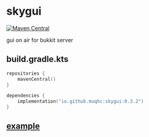 # skygui

[![Maven Central](https://img.shields.io/maven-central/v/io.github.muqhc/skygui.svg?label=Maven%20Central)](https://search.maven.org/search?q=g:%22io.github.muqhc%22%20AND%20a:%22skygui%22)

gui on air for bukkit server

## build.gradle.kts

```kotlin
repositories {
    mavenCentral()
}

dependencies {
    implementation("io.github.muqhc:skygui:0.3.2")
}
```

## [example](skygui-debug)

